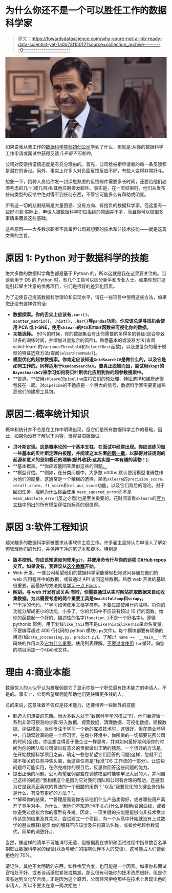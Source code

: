 # 为什么你还不是一个可以胜任工作的数据科学家

> 原文：<https://towardsdatascience.com/why-youre-not-a-job-ready-data-scientist-yet-1a0d73f15012?source=collection_archive---------0----------------------->

![](img/425df548ddd8f5288cb57bf919935686.png)

如果说我从我工作的[数据科学导师初创公司](http://sharpestminds.com)学到了什么，那就是:从你的数据科学工作申请或面试中获得反馈*几乎是不可能的*。

公司对反馈持谨慎态度是有充分理由的。首先，公司给被拒申请者的每一条反馈都是潜在的诉讼。另外，事实上许多人对负面反馈反应不好，有些人变得非常好斗。

想象一下，招聘人员给你发一封深思熟虑的反馈邮件需要多长时间，还要给他们必须考虑的几十(或几百)名其他应聘者发邮件。事实是，在一天结束时，他们从发布任何类型的反馈中绝对得不到任何东西，不管它可能多么有帮助或明显。

所有这一切的悲剧结局是大量困惑、没有方向、有抱负的数据科学家。但这里有一些好消息:实际上，申请人被数据科学职位拒绝的原因并不多，而且你可以做很多事情来覆盖这些基础。

这些原因——大多数求职者不具备但公司最想要的技术和非技术技能——就是这篇文章的主旨。

# 原因 1: Python 对于数据科学的技能

绝大多数的数据科学角色都是基于 Python 的，所以这就是我在这里要关注的。当谈到用于 DS 的 Python 时，有几个工具可以区分新手和专业人士。如果你想打造能引起雇主注意的优秀项目，它们是很好的差异化因素。

为了迫使自己提高数据科学理论和实现水平，请在一些项目中使用这些方法，如果您还没有这样做的话:

*   **数据探索。你的舌尖上应该有`.corr()`、`scatter_matrix()`、`.hist()`、`.bar()`等`pandas`功能。你应该总是寻找机会使用 PCA 或 t-SNE，使用`sklearn`的`PCA`和`TSNE`函数来可视化你的数据。**
*   **功能选择。** 90%的时候，你的数据集会有比你需要的多得多的特征(这会导致过多的训练时间，并增加过度拟合的风险)。熟悉基本的滤波器方法(查阅 scikit-learn 的`VarianceThreshold`和`SelectKBest`函数)，以及更复杂的基于模型的特征选择方法(查阅`SelectFromModel`)。
*   **模型优化的超参数搜索。你肯定应该知道`GridSearchCV`是做什么的，以及它是如何工作的。同样适用于`RandomSearchCV`。要真正脱颖而出，尝试用`skopt`的`BayesSearchCV`来学习如何将贝叶斯优化应用到你的超参数搜索中。**
*   **管道。**使用`sklearn`的`pipeline`库将它们的预处理、特征选择和建模步骤包装在一起。对`pipeline`的不适应是一个巨大的信号，数据科学家需要更加熟悉他们的建模工具包。

# 原因二:概率统计知识

概率和统计并不总是在工作中明确出现，但它们是所有数据科学工作的基础。因此，如果你没有了解以下内容，很容易搞砸面试:

*   **贝叶斯定理。这是概率论的一个基本支柱，在面试中经常出现。你应该练习做一些基本的贝叶斯定理白板题，并阅读这本名著[的第一章](http://www.med.mcgill.ca/epidemiology/hanley/bios601/GaussianModel/JaynesProbabilityTheory.pdf)，以获得对该规则的起源和意义的坚如磐石的理解(额外收获:这其实是一本有趣的读物！).**
*   **基本概率。**你应该能回答类似这些的问题[。](https://github.com/kojino/120-Data-Science-Interview-Questions/blob/master/probability.md)
*   **模型评估。**例如，在分类问题中，大多数 n00bs 默认使用模型准确性作为他们的度量，这通常是一个糟糕的选择。熟悉`sklearn`的`precision_score`、`recall_score`、`f1_score`和`roc_auc_score`功能，以及它们背后的理论。对于回归任务，[理解为什么你会使用](/how-to-select-the-right-evaluation-metric-for-machine-learning-models-part-1-regrression-metrics-3606e25beae0) `mean_squared_error`而不是`mean_absolute_error`(反之亦然)也是至关重要的。花时间查看`sklearn`的[官方文档](https://scikit-learn.org/stable/modules/model_evaluation.html)中列出的所有模型评估指标真的很值得。

# 原因 3:软件工程知识

越来越多的数据科学家被要求从事软件工程工作。许多雇主坚持认为申请人了解如何管理他们的代码，并保持干净的笔记本和脚本。特别是:

*   **版本控制。你应该知道如何使用`git`，并使用命令行与你的远程 GitHub repos 交互。如果没有，我建议从[这个教程](https://product.hubspot.com/blog/git-and-github-tutorial-for-beginners)开始。**
*   Web 开发。一些公司希望他们的数据科学家能够轻松地访问存储在他们的 web 应用程序中的数据，或者通过 API 访问这些数据。熟悉 web 开发的基础很重要，而最好的方法就是[学习一点 Flask](https://www.freecodecamp.org/news/how-to-build-a-web-application-using-flask-and-deploy-it-to-the-cloud-3551c985e492/) 。
*   **网刮。与 web 开发有点关系:有时，你需要通过从实时网站抓取数据来自动收集数据。为此需要考虑的两个重要工具是`BeautifulSoup`和`scrapy`。**
*   **干净的代码。**学习如何使用文档字符串。不要过度使用行内注释。将你的功能分解成更小的功能。小多了。你的代码中不应该有超过 10 行的函数。给你的函数起一个好的、描述性的名字(`function_1`不是一个好名字)。遵循 pythonic 惯例，用下划线`like_this`而不是`LikeThis`或`likeThis`来命名变量。不要编写超过 400 行代码的 python 模块(`.py`文件)。每个模块都要有明确的用途(如`data_processing.py`、`predict.py`)。了解`if name == '__main__':`代码块的作用以及[它为什么重要](https://stackoverflow.com/questions/419163/what-does-if-name-main-do)。使用列表理解。[不要过度使用](https://medium.com/python-pandemonium/never-write-for-loops-again-91a5a4c84baf) `for`循环。向您的项目添加一个`README`文件。

# 理由 4:商业本能

数量惊人的人似乎认为被雇佣是为了显示你是一个职位最有技术能力的申请人。不是的。事实上，公司希望雇佣能帮助他们更快赚更多钱的人。

总的来说，这意味着不仅仅是技术能力，还要培养一些额外的技能:

*   制造人们想要的东西。当大多数人处于“数据科学学习模式”时，他们会遵循一系列非常可预测的步骤:导入数据、探索数据、清理数据、可视化数据、建模数据、评估模型。当你专注于学习一个新的库或技术时，这很好，但在商业环境中，自动驾驶真的是一个坏习惯，在商业环境中，你所做的一切都要花费公司的时间(金钱)。你会想变得善于像企业一样思考，并对如何最好地利用你的时间为你的团队和公司做出有意义的贡献做出正确的猜测。一个很好的方法是，在开始数据科学项目之前，确定一些您希望它们回答的问题(这样，您就不会被不相关的任务冲昏头脑，而这些任务是“标准”DS 工作流的一部分)。让这些问题尽可能实用，在你完成你的项目后，反思你回答这些问题的能力。
*   提出正确的问题。公司希望雇佣那些在调整模型时能够牢记大局的人，并问自己这样的问题:“我构建这个是因为它对我的团队和公司有合理的帮助，还是因为它是我真正喜欢的算法的一个很酷的用例？”以及“我要优化的关键业务指标是什么，有没有更好的方法？”。
*   **解释你的结果。**管理层需要你告诉他们什么产品卖得好，或者哪些用户离开了竞争对手，为什么，但他们不知道(也不关心)什么是精确/召回曲线，或者你避免过度拟合你的模型有多难。因此，一项关键的技能是能够向非技术受众传达您的结果及其含义。尝试建立一个项目，向一个从高中开始就没有上过数学的朋友解释(提示:你的解释不应该涉及任何算法名称，或者参考超参数调优。简单的词更好。).

当然，像这样的清单不可能详尽无遗，但根据我在求职和面试过程中指导数百名早期职业数据科学家的经验(以及与我们的招聘伙伴本人的交谈)，这可能占人们遭到拒绝的 70%。

请记住，其他不太明确的东西，如性格契合度，也可能是一个因素。如果你和面试官相处不好，或者谈话感觉紧张或尴尬，那么很有可能你的技术资质很好，但是你没有达到文化契合度。正是因为这个原因，公司经常拒绝那些在技术上表现出色的申请人，所以不要太在意一两次拒绝！